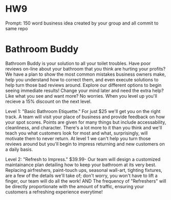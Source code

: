 # HW9
Prompt: 150 word business idea created by your group and all commit to same repo

Bathroom Buddy
==============

Bathroom Buddy is your solution to all your toilet troubles. Have poor reviews on-line about your bathroom that you think are hurting your profits? We have a plan to show the most common mistakes business owners make, help you understand how to correct them, and even execute solutions to help turn those bad reviews around. Explore our different options to begin seeing immediate results! Change your mind later and need the extra help? Like what you see and want more? No worries. When you level up you'll recieve a 15% discount on the next level.

Level 1: "Basic Bathroom Etiquette." For just $25 we'll get you on the right track. A team will visit your place of business and provide feedback on how your spot scores. Points are given for many things but include accessability, cleanliness, and character. There's a lot more to it than you think and we'll teach you what customers look for most and what, surprisingly, will motivate them to never return. At level 1 we can't help you turn those reviews around but you'll begin to impress returning and new customers on a daily basis.

Level 2: "Refresh to Impress."  $39.99- Our team will design a customized maintainance plan detailing how to keep your bathroom at its very best.  Replacing airfreshers, paint-touch ups, seasonal wall-art, tighting fixtures, are a few of the details we'll take of; don't worry, you won't have to lift a finger, our team will do all the work! AND The frequency of "Refreshers" will be directly proportionate with the amount of traffic, ensuring your customers a refreshing experience everytime!
